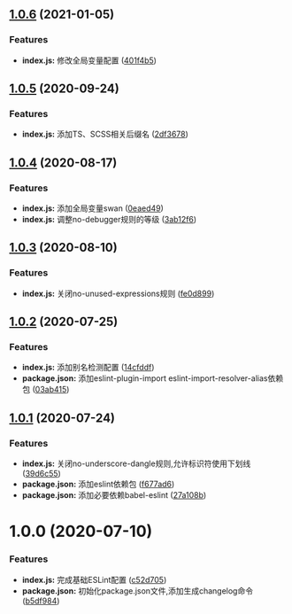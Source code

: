 ## [1.0.6](https://github.com/Oc-master/eslint-config-medusa/compare/v1.0.2...v1.0.6) (2021-01-05)


### Features

* **index.js:** 修改全局变量配置 ([401f4b5](https://github.com/Oc-master/eslint-config-medusa/commit/401f4b5a44f11d03f9e16c0797cd18a93f5bb6fe))



## [1.0.5](https://github.com/Oc-master/eslint-config-medusa/compare/v1.0.2...v1.0.5) (2020-09-24)


### Features

* **index.js:** 添加TS、SCSS相关后缀名 ([2df3678](https://github.com/Oc-master/eslint-config-medusa/commit/2df36789b9bf0e5b0a1814a65ae2f7466d51b608))



## [1.0.4](https://github.com/Oc-master/eslint-config-medusa/compare/v1.0.2...v1.0.4) (2020-08-17)


### Features

* **index.js:** 添加全局变量swan ([0eaed49](https://github.com/Oc-master/eslint-config-medusa/commit/0eaed490e53294579b1856f1497966966c3444d5))
* **index.js:** 调整no-debugger规则的等级 ([3ab12f6](https://github.com/Oc-master/eslint-config-medusa/commit/3ab12f64f51ee339d2d5716ce85f5fcb0762fbf6))



## [1.0.3](https://github.com/Oc-master/eslint-config-medusa/compare/v1.0.2...v1.0.3) (2020-08-10)


### Features

* **index.js:** 关闭no-unused-expressions规则 ([fe0d899](https://github.com/Oc-master/eslint-config-medusa/commit/fe0d899ee3d3921f5bc716f19d3590ac9bbc2bed))



## [1.0.2](https://github.com/Oc-master/eslint-config-medusa/compare/v1.0.1...v1.0.2) (2020-07-25)


### Features

* **index.js:** 添加别名检测配置 ([14cfddf](https://github.com/Oc-master/eslint-config-medusa/commit/14cfddfef652c84e2f208837fcc637f5fe04d93b))
* **package.json:** 添加eslint-plugin-import eslint-import-resolver-alias依赖包 ([03ab415](https://github.com/Oc-master/eslint-config-medusa/commit/03ab415af142861561b00ab96716b8034984d916))



## [1.0.1](https://github.com/Oc-master/eslint-config-medusa/compare/v1.0.0...v1.0.1) (2020-07-24)


### Features

* **index.js:** 关闭no-underscore-dangle规则,允许标识符使用下划线 ([39d6c55](https://github.com/Oc-master/eslint-config-medusa/commit/39d6c55dea1a4ae0ff20e23bd3c181de4e2ac5d7))
* **package.json:** 添加eslint依赖包 ([f677ad6](https://github.com/Oc-master/eslint-config-medusa/commit/f677ad6f9d39738bab92d4fd502d67e942398523))
* **package.json:** 添加必要依赖babel-eslint ([27a108b](https://github.com/Oc-master/eslint-config-medusa/commit/27a108b61dd0eed0ae31a7a8d657feb9618398a8))



# 1.0.0 (2020-07-10)


### Features

* **index.js:** 完成基础ESLint配置 ([c52d705](https://github.com/Oc-master/eslint-config-medusa/commit/c52d705fd213a09aa954702b899ee8817f73991f))
* **package.json:** 初始化package.json文件,添加生成changelog命令 ([b5df984](https://github.com/Oc-master/eslint-config-medusa/commit/b5df984a1fd2f0ee742a82224230c939bc7b25ac))
